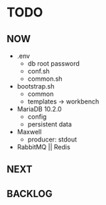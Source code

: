# TODO

## NOW

* .env
  * db root password
  * conf.sh
  * common.sh
* bootstrap.sh
  * common
  * templates -> workbench
* MariaDB 10.2.0
  * config
  * persistent data
* Maxwell
  * producer: stdout
* RabbitMQ || Redis

## NEXT

## BACKLOG
